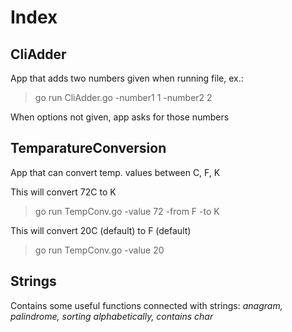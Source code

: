 # Index

## CliAdder
App that adds two numbers given when running file, ex.:

> go run CliAdder.go -number1 1 -number2 2

When options not given, app asks for those numbers

## TemparatureConversion
App that can convert temp. values between C, F, K

This will convert 72C to K
> go run TempConv.go -value 72 -from F -to K

This will convert 20C (default) to F (default)
> go run TempConv.go -value 20

## Strings
Contains some useful functions connected with strings: *anagram, palindrome, 
sorting alphabetically, contains char*